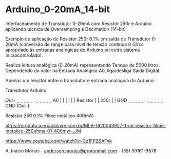 # Arduino_0-20mA_14-bit
Interfaceamento de Transdutor 0-20mA com Resistor 250r e Arduino aplicando técnica de Oversampling e Decimation (14-bit)

Exemplo de aplicação de Resistor 250r 0.1% em saída de Transdutor 0-20mA (conversão de range para nível de tensão contínua 0-5Vcc apropriado às entradas analógicas do Arduino ou outro sistema microcontrolado).

Realiza leitura analógica (0-20mA) representando Tanque de 5000 litros. Dependendo do valor na Entrada Analógica A0, liga/desliga Saída Digital.

Apenas um resistor entre o transdutor e entrada analógica do Arduino:

Transdutor                       Arduino

Out+   _ _ _ _ _ . _ _ _ _ _  A0 
                 |
                 |
               |   |
               |   | Resistor
               |   | 250r
                 |
                 |
GND    _ _ _ _ _ . _ _ _ _ _  GND
(Out-)


Resistor 250 0.1% Filme metálico 400mW:

https://produto.mercadolivre.com.br/MLB-1620033927-1-un-resistor-filme-metalico-250ohms-01-400mw-_JM

https://www.youtube.com/watch?v=Cz1FP2SAFvk

A. Inácio Morais - anderson.morais@protonmail.com - (35) 99161-9878
